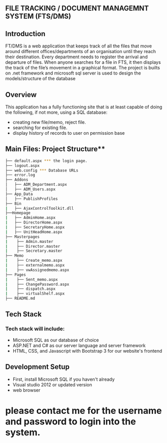 FILE TRACKING / DOCUMENT MANAGEMNT SYSTEM (FTS/DMS)
-----

## Introduction
FT/DMS is a web application that keeps track of all the files that move around different offices/departments of an organisation until they reach their destination. Every department needs to register the arrival and departure of files. When anyone searches for a file in FTS, it then displays the track of the file’s movement in a graphical format.
The project is builts on .net framework and microsoft sql server is used to design the models/structure of the database

## Overview
This application has a fully functioning site that is at least capable of doing the following, if not more, using a SQL database:

- creating new file/memo, reject file.
- searching for existing file.
- display history of records to user on permission base

## Main Files: Project Structure**

```sh
├── default.aspx *** the login page.
├── logout.aspx                 
├── web.config *** Database URLs
├── error.log
├── Addons
│   ├── ADM_Department.aspx 
│   ├── ADM_Users.aspx
├── App_Data
│   ├── PublishProfiles
├── Bin
|   ├── AjaxControlToolkit.dll
├──Homepage
|   ├── AdminHome.aspx
|   ├── DirectorHome.aspx
|   ├── SecretaryHome.aspx
|   ├── UnitHeadHome.aspx
├── Masterpages
|    ├── Admin.master
|    ├── Director.master
|    ├── Secretary.master
├── Memo
|    ├── Create_memo.aspx
|    ├── externalmemo.aspx
|    ├── vwAssignedmemo.aspx
├── Pages
|    ├── Sent_memo.aspx
|    ├── ChangePassword.aspx
|    ├── dispatch.aspx
|    ├── virtualShelf.aspx
├── README.md
```

## Tech Stack 
### Tech stack will include:

- Microsoft SQL as our database of choice
- ASP.NET and C# as our server language and server framework
- HTML, CSS, and Javascript with Bootstrap 3 for our website's frontend


## Development Setup
- First, install Microsoft SQL if you haven't already 
- Visual studio 2012 or updated version 
- web browser 

# please contact me for the username and password to login into the system.
